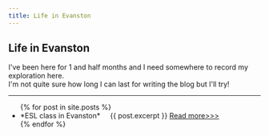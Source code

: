 ```yaml
---
title: Life in Evanston
---
```


## Life in Evanston

I've been here for 1 and half months and I need somewhere to record my exploration here.  
I'm not quite sure how long I can last for writing the blog but I'll try!

**********   

<ul>
  {% for post in site.posts %}
    <li>
      *ESL class in Evanston*
      {{ post.excerpt }}  <a href="ESLclassinEvanston.html"> Read more>>></a>
    </li>
  {% endfor %}
</ul>

